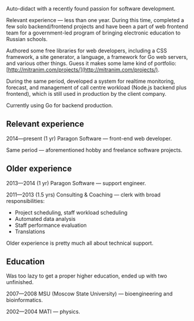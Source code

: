 Auto-didact with a recently found passion for software development.

Relevant experience — less than one year. During this time, completed a few solo
backend/frontend projects and have been a part of web frontend team for a
government-led program of bringing electronic education to Russian schools.

Authored some free libraries for web developers, including a CSS framework, a
site generator, a language, a framework for Go web servers, and various other
things. Guess it makes some lame kind of portfolio:
[http://mitranim.com/projects/](http://mitranim.com/projects/).

During the same period, developed a system for realtime monitoring, forecast,
and management of call centre workload (Node.js backend plus frontend), which is
still used in production by the client company.

Currently using Go for backend production.

## Relevant experience

2014—present (1 yr) Paragon Software — front-end web developer.

Same period — aforementioned hobby and freelance software projects.

## Older experience

2013—2014 (1 yr) Paragon Software — support engineer.

2011—2013 (1.5 yrs) Consulting & Coaching — clerk with broad responsibilities:
* Project scheduling, staff workload scheduling
* Automated data analysis
* Staff performance evaluation
* Translations

Older experience is pretty much all about technical support.

## Education

Was too lazy to get a proper higher education, ended up with two unfinished.

2007—2008 MSU (Moscow State University) — bioengineering and bioinformatics.

2002—2004 MATI — physics.
